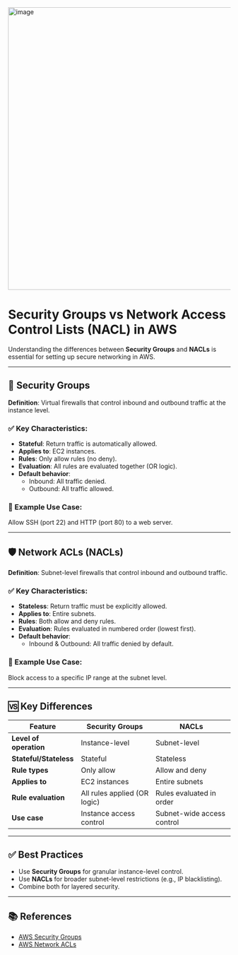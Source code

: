 <img width="1280" height="640" alt="image" src="https://github.com/user-attachments/assets/24a37f0e-ac8b-4821-a09e-f325d81cbb9d" />

# Security Groups vs Network Access Control Lists (NACL) in AWS

Understanding the differences between **Security Groups** and **NACLs** is essential for setting up secure networking in AWS.

---

## 🔐 Security Groups

**Definition**: Virtual firewalls that control inbound and outbound traffic at the instance level.

### ✅ Key Characteristics:
- **Stateful**: Return traffic is automatically allowed.
- **Applies to**: EC2 instances.
- **Rules**: Only allow rules (no deny).
- **Evaluation**: All rules are evaluated together (OR logic).
- **Default behavior**:
  - Inbound: All traffic denied.
  - Outbound: All traffic allowed.

### 📌 Example Use Case:
Allow SSH (port 22) and HTTP (port 80) to a web server.

---

## 🛡️ Network ACLs (NACLs)

**Definition**: Subnet-level firewalls that control inbound and outbound traffic.

### ✅ Key Characteristics:
- **Stateless**: Return traffic must be explicitly allowed.
- **Applies to**: Entire subnets.
- **Rules**: Both allow and deny rules.
- **Evaluation**: Rules evaluated in numbered order (lowest first).
- **Default behavior**:
  - Inbound & Outbound: All traffic denied by default.

### 📌 Example Use Case:
Block access to a specific IP range at the subnet level.

---

## 🆚 Key Differences

| Feature                  | Security Groups                      | NACLs                                 |
|--------------------------|--------------------------------------|----------------------------------------|
| **Level of operation**   | Instance-level                       | Subnet-level                          |
| **Stateful/Stateless**   | Stateful                             | Stateless                             |
| **Rule types**           | Only allow                           | Allow and deny                        |
| **Applies to**           | EC2 instances                        | Entire subnets                        |
| **Rule evaluation**      | All rules applied (OR logic)         | Rules evaluated in order              |
| **Use case**             | Instance access control              | Subnet-wide access control            |

---

## ✅ Best Practices

- Use **Security Groups** for granular instance-level control.
- Use **NACLs** for broader subnet-level restrictions (e.g., IP blacklisting).
- Combine both for layered security.

---

## 📚 References

- [AWS Security Groups](https://docs.aws.amazon.com/vpc/latest/userguide/VPC_SecurityGroups.html)
- [AWS Network ACLs](https://docs.aws.amazon.com/vpc/latest/userguide/vpc-network-acls.html)


